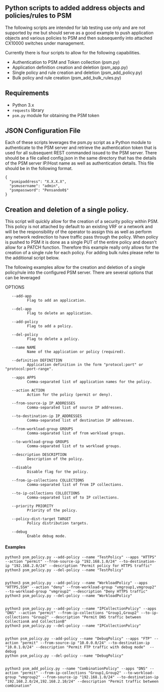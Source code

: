 ## Python scripts to added address objects and policies/rules to PSM 

The following scripts are intended for lab testing use only and are not supported by me but should serve as a good example to push application objects and various policies to PSM and then subsequently into attached CX10000 switches under management. 

Currently there is four scripts to allow for the following capabilities. 

* Authentication to PSM and Token collection   (psm.py)
* Application definition creation and deletion (psm_app.py)
* Single policy and rule creation and deletion (psm_add_policy.py) 
* Bulk policy and rule creation                (psm_add_bulk_rules.py) 


## Requirements

* Python 3.x
* `requests` library
* `psm.py` module for obtaining the PSM token



## JSON Configuration File

Each of these scripts leverages the psm.py script as a Python module to authenticate to the PSM server and retrieve the authentication token that is used for all subsequent REST commanded issued to the PSM server. There should be a file called config.json in the same directory that has the details of the PSM server IP/Host name as well as authentication details. This file should be in the following format. 

```
{
  "psmipaddress": "X.X.X.X",
  "psmusername": "admin",
  "psmpassword": "Pensando0$"
}
```



## Creation and deletion of a single policy. 

This script will quickly allow for the creation of a security policy within PSM. This policy is not attached by default to an existing VRF or a network and will be the responsibility of the operator to assign this as well as perform any network redirection to have traffic pass through the policy. When policy is pushed to PSM it is done as a single PUT of the entire policy and doesn't allow for a PATCH function. Therefore this example really only allows for the creation of a single rule for each policy. For adding bulk rules please refer to the additional script below. 

The following examples allow for the creation and deletion of a single policy/rule into the configured PSM server. There are several options that can be leveraged 

OPTIONS

       --add-app
              Flag to add an application.

       --del-app
              Flag to delete an application.

       --add-policy
              Flag to add a policy.

       --del-policy
              Flag to delete a policy.

       --name NAME
              Name of the application or policy (required).

       --definition DEFINITION
              Application definition in the form "protocol:port" or "protocol:port-range".

       --apps APPS
              Comma-separated list of application names for the policy.

       --action ACTION
              Action for the policy (permit or deny).

       --from-source-ip IP_ADDRESSES
              Comma-separated list of source IP addresses.

       --to-destination-ip IP_ADDRESSES
              Comma-separated list of destination IP addresses.

       --from-workload-group GROUPS
              Comma-separated list of from workload groups.

       --to-workload-group GROUPS
              Comma-separated list of to workload groups.

       --description DESCRIPTION
              Description of the policy.

       --disable
              Disable flag for the policy.

       --from-ip-collections COLLECTIONS
              Comma-separated list of from IP collections.

       --to-ip-collections COLLECTIONS
              Comma-separated list of to IP collections.

       --priority PRIORITY
              Priority of the policy.

       --policy-dist-target TARGET
              Policy distribution targets.

       --debug
              Enable debug mode.


#### Examples
```
python3 psm_policy.py --add-policy --name "TestPolicy" --apps "HTTPS" --action "permit" --from-source-ip "192.168.1.0/24" --to-destination-ip "192.168.2.0/24" --description "Permit policy for HTTPS traffic"
python3 psm_policy.py --del-policy --name "TestPolicy"


python3 psm_policy.py --add-policy --name "WorkloadPolicy" --apps "HTTPS,SSH" --action "deny" --from-workload-group "vmgroup1,vmgroup2" --to-workload-group "vmgroup2" --description "Deny HTTPS traffic"
python3 psm_policy.py --del-policy --name "WorkloadPolicy" 


python3 psm_policy.py --add-policy --name "IPCollectionPolicy" --apps "DNS" --action "permit" --from-ip-collections "Group1,Group2" --to-ip-collections "Group2" --description "Permit DNS traffic between CollectionA and CollectionB"
python3 psm_policy.py --del-policy --name "IPCollectionPolicy"


python psm_policy.py --add-policy --name "DebugPolicy" --apps "FTP" --action "permit" --from-source-ip "10.0.0.0/24" --to-destination-ip "10.0.1.0/24" --description "Permit FTP traffic with debug mode"  --debug
python psm_policy.py --del-policy --name "DebugPolicy" 


python3 psm_add_policy.py --name "CombinationPolicy" --apps "DNS" --action "permit" --from-ip-collections "Group1,Group2" --to-workload-group "vmgroup2" --from-source-ip "192.168.1.0/24" --to-destination-ip "192.168.2.0/24,192.168.2.10/24" --description "Permit traffic between combination"
```
